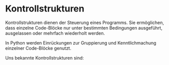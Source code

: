# Kontrollstrukturen


Kontrollstrukturen dienen der Steuerung eines Programms. 
Sie ermöglichen, dass einzelne Code-Blöcke nur unter bestimmten Bedingungen ausgeführt, ausgelassen oder mehrfach wiederholt werden.


In Python werden Einrückungen zur Gruppierung und Kenntlichmachung einzelner Code-Blöcke genutzt.

Uns bekannte Kontrollstrukturen sind:

```{tableofcontents}
```
